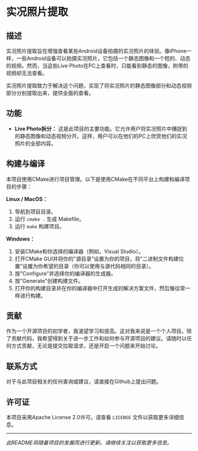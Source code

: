 # 实况照片提取

## 描述
实况照片提取旨在增强查看某些Android设备拍摄的实况照片的体验。像iPhone一样，一些Android设备可以拍摄实况照片，它包括一个静态图像和一个短的、动态的视频。然而，当这些Live Photo在PC上查看时，只能看到静态的图像，附带的视频却无法查看。

实况照片提取致力于解决这个问题，实现了将实况照片的静态图像部分和动态视频部分分别提取出来，提供全面的查看。

## 功能
- **Live Photo拆分：** 这是此项目的主要功能。它允许用户将实况照片中捕捉到的静态图像和动态视频分开。这样，用户可以在他们的PC上欣赏他们的实况照片的全部内容。

## 构建与编译
本项目使用CMake进行项目管理。以下是使用CMake在不同平台上构建和编译项目的步骤：

**Linux / MacOS：**

1. 导航到项目目录。
2. 运行 `cmake .` 生成 Makefile。
3. 运行 `make` 构建项目。

**Windows：**

1. 安装CMake和你选择的编译器（例如，Visual Studio）。
2. 打开CMake GUI并将你的"源目录"设置为你的项目，将"二进制文件构建位置"设置为你希望的目录（你可以使用与源代码相同的目录）。
3. 按"Configure"并选择你的编译器的生成器。
4. 按"Generate"创建构建文件。
5. 打开你的构建目录并在你的编译器中打开生成的解决方案文件，然后像往常一样进行构建。

## 贡献
作为一个开源项目的初学者，我渴望学习和提高。这对我来说是一个个人项目。除了贡献代码，我希望得到关于进一步工作和如何参与开源项目的建议。请随时以任何方式贡献，无论是提交拉取请求，还是开启一个问题来开始讨论。

## 联系方式
对于与此项目相关的任何查询或建议，请直接在Github上提出问题。

## 许可证
本项目采用Apache License 2.0许可。请查看 `LICENSE` 文件以获取更多详细信息。

---

*此README将随着项目的发展而进行更新。请继续关注以获取更多信息。*

